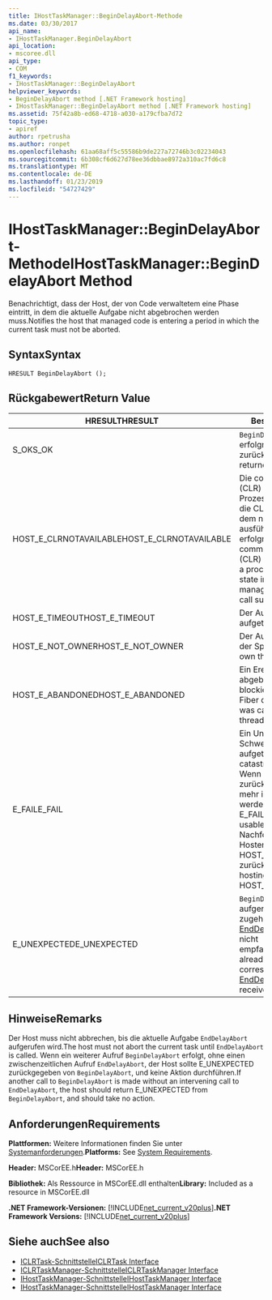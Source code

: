 ```yaml
---
title: IHostTaskManager::BeginDelayAbort-Methode
ms.date: 03/30/2017
api_name:
- IHostTaskManager.BeginDelayAbort
api_location:
- mscoree.dll
api_type:
- COM
f1_keywords:
- IHostTaskManager::BeginDelayAbort
helpviewer_keywords:
- BeginDelayAbort method [.NET Framework hosting]
- IHostTaskManager::BeginDelayAbort method [.NET Framework hosting]
ms.assetid: 75f42a8b-ed68-4718-a030-a179cfba7d72
topic_type:
- apiref
author: rpetrusha
ms.author: ronpet
ms.openlocfilehash: 61aa68aff5c55586b9de227a72746b3c02234043
ms.sourcegitcommit: 6b308cf6d627d78ee36dbbae8972a310ac7fd6c8
ms.translationtype: MT
ms.contentlocale: de-DE
ms.lasthandoff: 01/23/2019
ms.locfileid: "54727429"
---
```

# <a name="ihosttaskmanagerbegindelayabort-method"></a><span data-ttu-id="aceda-102">IHostTaskManager::BeginDelayAbort-Methode</span><span class="sxs-lookup"><span data-stu-id="aceda-102">IHostTaskManager::BeginDelayAbort Method</span></span>
<span data-ttu-id="aceda-103">Benachrichtigt, dass der Host, der von Code verwaltetem eine Phase eintritt, in dem die aktuelle Aufgabe nicht abgebrochen werden muss.</span><span class="sxs-lookup"><span data-stu-id="aceda-103">Notifies the host that managed code is entering a period in which the current task must not be aborted.</span></span>  
  
## <a name="syntax"></a><span data-ttu-id="aceda-104">Syntax</span><span class="sxs-lookup"><span data-stu-id="aceda-104">Syntax</span></span>  
  
```  
HRESULT BeginDelayAbort ();  
```  
  
## <a name="return-value"></a><span data-ttu-id="aceda-105">Rückgabewert</span><span class="sxs-lookup"><span data-stu-id="aceda-105">Return Value</span></span>  
  
|<span data-ttu-id="aceda-106">HRESULT</span><span class="sxs-lookup"><span data-stu-id="aceda-106">HRESULT</span></span>|<span data-ttu-id="aceda-107">Beschreibung</span><span class="sxs-lookup"><span data-stu-id="aceda-107">Description</span></span>|  
|-------------|-----------------|  
|<span data-ttu-id="aceda-108">S_OK</span><span class="sxs-lookup"><span data-stu-id="aceda-108">S_OK</span></span>|<span data-ttu-id="aceda-109">`BeginDelayAbort` wurde erfolgreich zurückgegeben.</span><span class="sxs-lookup"><span data-stu-id="aceda-109">`BeginDelayAbort` returned successfully.</span></span>|  
|<span data-ttu-id="aceda-110">HOST_E_CLRNOTAVAILABLE</span><span class="sxs-lookup"><span data-stu-id="aceda-110">HOST_E_CLRNOTAVAILABLE</span></span>|<span data-ttu-id="aceda-111">Die common Language Runtime (CLR) wurde nicht in einen Prozess geladen wurde, oder die CLR ist in einem Zustand, in dem nicht verwalteten Code ausführen oder den Aufruf erfolgreich zu verarbeiten.</span><span class="sxs-lookup"><span data-stu-id="aceda-111">The common language runtime (CLR) has not been loaded into a process, or the CLR is in a state in which it cannot run managed code or process the call successfully.</span></span>|  
|<span data-ttu-id="aceda-112">HOST_E_TIMEOUT</span><span class="sxs-lookup"><span data-stu-id="aceda-112">HOST_E_TIMEOUT</span></span>|<span data-ttu-id="aceda-113">Der Aufruf ist ein Timeout aufgetreten.</span><span class="sxs-lookup"><span data-stu-id="aceda-113">The call timed out.</span></span>|  
|<span data-ttu-id="aceda-114">HOST_E_NOT_OWNER</span><span class="sxs-lookup"><span data-stu-id="aceda-114">HOST_E_NOT_OWNER</span></span>|<span data-ttu-id="aceda-115">Der Aufrufer ist nicht Besitzer der Sperre.</span><span class="sxs-lookup"><span data-stu-id="aceda-115">The caller does not own the lock.</span></span>|  
|<span data-ttu-id="aceda-116">HOST_E_ABANDONED</span><span class="sxs-lookup"><span data-stu-id="aceda-116">HOST_E_ABANDONED</span></span>|<span data-ttu-id="aceda-117">Ein Ereignis wurde abgebrochen, während sich der blockierte Thread oder eine Fiber darauf gewartet.</span><span class="sxs-lookup"><span data-stu-id="aceda-117">An event was canceled while a blocked thread or fiber was waiting on it.</span></span>|  
|<span data-ttu-id="aceda-118">E_FAIL</span><span class="sxs-lookup"><span data-stu-id="aceda-118">E_FAIL</span></span>|<span data-ttu-id="aceda-119">Ein Unbekannter Schwerwiegender Fehler ist aufgetreten.</span><span class="sxs-lookup"><span data-stu-id="aceda-119">An unknown catastrophic failure occurred.</span></span> <span data-ttu-id="aceda-120">Wenn eine Methode E_FAIL zurückgibt, ist die CLR nicht mehr im Prozess verwendet werden.</span><span class="sxs-lookup"><span data-stu-id="aceda-120">When a method returns E_FAIL, the CLR is no longer usable within the process.</span></span> <span data-ttu-id="aceda-121">Nachfolgende Aufrufe zum Hosten der Methoden HOST_E_CLRNOTAVAILABLE zurück.</span><span class="sxs-lookup"><span data-stu-id="aceda-121">Subsequent calls to hosting methods return HOST_E_CLRNOTAVAILABLE.</span></span>|  
|<span data-ttu-id="aceda-122">E_UNEXPECTED</span><span class="sxs-lookup"><span data-stu-id="aceda-122">E_UNEXPECTED</span></span>|<span data-ttu-id="aceda-123">`BeginDelayAbort` wurde bereits aufgerufen, aber die zugehörigen Aufruf an [EndDelayAbort](../../../../docs/framework/unmanaged-api/hosting/ihosttaskmanager-enddelayabort-method.md) wurde noch nicht empfangen.</span><span class="sxs-lookup"><span data-stu-id="aceda-123">`BeginDelayAbort` has already been called, but the corresponding call to [EndDelayAbort](../../../../docs/framework/unmanaged-api/hosting/ihosttaskmanager-enddelayabort-method.md) has not yet been received.</span></span>|  
  
## <a name="remarks"></a><span data-ttu-id="aceda-124">Hinweise</span><span class="sxs-lookup"><span data-stu-id="aceda-124">Remarks</span></span>  
 <span data-ttu-id="aceda-125">Der Host muss nicht abbrechen, bis die aktuelle Aufgabe `EndDelayAbort` aufgerufen wird.</span><span class="sxs-lookup"><span data-stu-id="aceda-125">The host must not abort the current task until `EndDelayAbort` is called.</span></span> <span data-ttu-id="aceda-126">Wenn ein weiterer Aufruf `BeginDelayAbort` erfolgt, ohne einen zwischenzeitlichen Aufruf `EndDelayAbort`, der Host sollte E_UNEXPECTED zurückgegeben von `BeginDelayAbort`, und keine Aktion durchführen.</span><span class="sxs-lookup"><span data-stu-id="aceda-126">If another call to `BeginDelayAbort` is made without an intervening call to `EndDelayAbort`, the host should return E_UNEXPECTED from `BeginDelayAbort`, and should take no action.</span></span>  
  
## <a name="requirements"></a><span data-ttu-id="aceda-127">Anforderungen</span><span class="sxs-lookup"><span data-stu-id="aceda-127">Requirements</span></span>  
 <span data-ttu-id="aceda-128">**Plattformen:** Weitere Informationen finden Sie unter [Systemanforderungen](../../../../docs/framework/get-started/system-requirements.md).</span><span class="sxs-lookup"><span data-stu-id="aceda-128">**Platforms:** See [System Requirements](../../../../docs/framework/get-started/system-requirements.md).</span></span>  
  
 <span data-ttu-id="aceda-129">**Header:** MSCorEE.h</span><span class="sxs-lookup"><span data-stu-id="aceda-129">**Header:** MSCorEE.h</span></span>  
  
 <span data-ttu-id="aceda-130">**Bibliothek:** Als Ressource in MSCorEE.dll enthalten</span><span class="sxs-lookup"><span data-stu-id="aceda-130">**Library:** Included as a resource in MSCorEE.dll</span></span>  
  
 <span data-ttu-id="aceda-131">**.NET Framework-Versionen:** [!INCLUDE[net_current_v20plus](../../../../includes/net-current-v20plus-md.md)]</span><span class="sxs-lookup"><span data-stu-id="aceda-131">**.NET Framework Versions:** [!INCLUDE[net_current_v20plus](../../../../includes/net-current-v20plus-md.md)]</span></span>  
  
## <a name="see-also"></a><span data-ttu-id="aceda-132">Siehe auch</span><span class="sxs-lookup"><span data-stu-id="aceda-132">See also</span></span>
- [<span data-ttu-id="aceda-133">ICLRTask-Schnittstelle</span><span class="sxs-lookup"><span data-stu-id="aceda-133">ICLRTask Interface</span></span>](../../../../docs/framework/unmanaged-api/hosting/iclrtask-interface.md)
- [<span data-ttu-id="aceda-134">ICLRTaskManager-Schnittstelle</span><span class="sxs-lookup"><span data-stu-id="aceda-134">ICLRTaskManager Interface</span></span>](../../../../docs/framework/unmanaged-api/hosting/iclrtaskmanager-interface.md)
- [<span data-ttu-id="aceda-135">IHostTaskManager-Schnittstelle</span><span class="sxs-lookup"><span data-stu-id="aceda-135">IHostTaskManager Interface</span></span>](../../../../docs/framework/unmanaged-api/hosting/ihosttaskmanager-interface.md)
- [<span data-ttu-id="aceda-136">IHostTaskManager-Schnittstelle</span><span class="sxs-lookup"><span data-stu-id="aceda-136">IHostTaskManager Interface</span></span>](../../../../docs/framework/unmanaged-api/hosting/ihosttaskmanager-interface.md)
